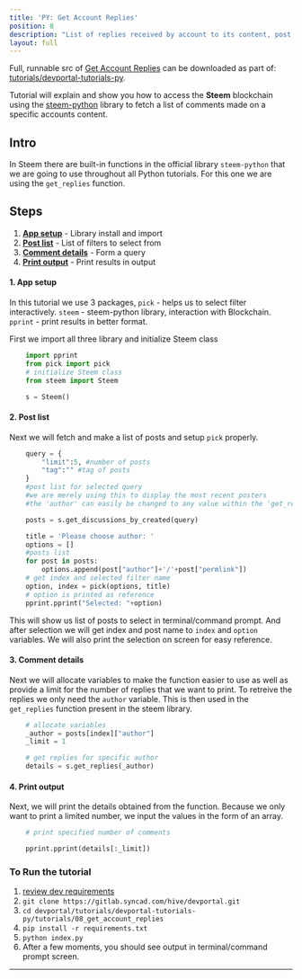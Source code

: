```yaml
---
title: 'PY: Get Account Replies'
position: 8
description: "List of replies received by account to its content, post, comment."
layout: full
---              
```

<span class="fa-pull-left top-of-tutorial-repo-link"><span class="first-word">Full</span>, runnable src of [Get Account Replies](https://gitlab.syncad.com/hive/devportal/-/tree/develop/tutorials/devportal-tutorials-py/tutorials/08_get_account_replies) can be downloaded as part of: [tutorials/devportal-tutorials-py](https://gitlab.syncad.com/hive/devportal/-/tree/develop/tutorials/devportal-tutorials-py).</span>
<br>



Tutorial will explain and show you how to access the **Steem** blockchain using the [steem-python](https://github.com/steemit/steem-python) library to fetch a list of comments made on a specific accounts content.

## Intro

In Steem there are built-in functions in the official library `steem-python` that we are going to use throughout all Python tutorials. For this one we are using the `get_replies` function.

## Steps

1.  [**App setup**](#app-setup) - Library install and import
1.  [**Post list**](#post-list) - List of filters to select from
1.  [**Comment details**](#comment-details) - Form a query
1.  [**Print output**](#print-output) - Print results in output

#### 1. App setup <a name="app-setup"></a>

In this tutorial we use 3 packages, `pick` - helps us to select filter interactively. `steem` - steem-python library, interaction with Blockchain. `pprint` - print results in better format.

First we import all three library and initialize Steem class

```python
    import pprint
    from pick import pick
    # initialize Steem class
    from steem import Steem

    s = Steem()
```

#### 2. Post list <a name="post-list"></a>

Next we will fetch and make a list of posts and setup `pick` properly.

```python
    query = {
        "limit":5, #number of posts
        "tag":"" #tag of posts
    }
    #post list for selected query
    #we are merely using this to display the most recent posters
    #the 'author' can easily be changed to any value within the 'get_replies' function

    posts = s.get_discussions_by_created(query)

    title = 'Please choose author: '
    options = []
    #posts list
    for post in posts:
        options.append(post["author"]+'/'+post["permlink"])
    # get index and selected filter name
    option, index = pick(options, title)
    # option is printed as reference
    pprint.pprint("Selected: "+option)
```

This will show us list of posts to select in terminal/command prompt. And after selection we will get index and post name to `index` and `option` variables. We will also print the selection on screen for easy reference.

#### 3. Comment details <a name="comment-details"></a>

Next we will allocate variables to make the function easier to use as well as provide a limit for the number of replies that we want to print. To retreive the replies we only need the `author` variable. This is then used in the `get_replies` function present in the steem library.

```python
    # allocate variables
    _author = posts[index]["author"]
    _limit = 1

    # get replies for specific author
    details = s.get_replies(_author)
```

#### 4. Print output <a name="print-output"></a>

Next, we will print the details obtained from the function. Because we only want to print a limited number, we input the values in the form of an array.

```python
    # print specified number of comments

    pprint.pprint(details[:_limit])
```

### To Run the tutorial

1.  [review dev requirements](getting_started)
1.  `git clone https://gitlab.syncad.com/hive/devportal.git`
1.  `cd devportal/tutorials/devportal-tutorials-py/tutorials/08_get_account_replies`
1.  `pip install -r requirements.txt`
1.  `python index.py`
1.  After a few moments, you should see output in terminal/command prompt screen.


---
